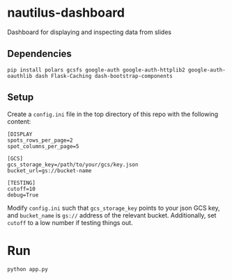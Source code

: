 # nautilus-dashboard
Dashboard for displaying and inspecting data from slides

## Dependencies
```
pip install polars gcsfs google-auth google-auth-httplib2 google-auth-oauthlib dash Flask-Caching dash-bootstrap-components
```

## Setup
Create a `config.ini` file in the top directory of this repo with the following content:
```
[DISPLAY
spots_rows_per_page=2
spot_columns_per_page=5

[GCS]
gcs_storage_key=/path/to/your/gcs/key.json
bucket_url=gs://bucket-name

[TESTING]
cutoff=10
debug=True
```

Modify `config.ini` such that `gcs_storage_key` points to your json GCS key, and `bucket_name` is `gs://` address of the relevant bucket.
Additionally, set `cutoff` to a low number if testing things out.

# Run #
```
python app.py
```
